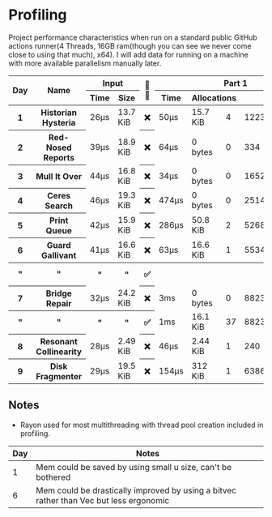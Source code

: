 # Profiling
Project performance characteristics when run on a standard public GitHub actions runner(4 Threads, 16GB ram(though you can see we never come close to using that much), x64). I will add data for running on a machine with more available parallelism manually later.
<table>
  <thread>
    <tr>
      <th rowspan="2">Day</th>
      <th rowspan="2">Name</th>
      <th colspan="2">Input</th>
      <th rowspan="2">🔢🧵</th>
      <th colspan="4">Part 1</th>
      <th colspan="4">Part 2</th>
    </tr>
    <tr>
      <th>Time</th>
      <th>Size</th>
      <th>Time</th>
      <th colspan="2">Allocations</th>
      <th>Result</th>
      <th>Time</th>
      <th colspan="2">Allocations</th>
      <th>Result</th>
    </tr>
  </thread>
  <tbody id="results">
<tr>
<th>1</th>
<th>Historian Hysteria</th>
<td>26µs</td>
<td>13.7 KiB</td>
<th>❌</th>
<td>50µs</td>
<td>15.7 KiB</td><td>4</td>
<td>1223326</td>
<td>51µs</td>
<td>15.7 KiB</td><td>4</td>
<td>21070419</td>
</tr>
<tr>
<th>2</th>
<th>Red-Nosed Reports</th>
<td>39µs</td>
<td>18.9 KiB</td>
<th>❌</th>
<td>64µs</td>
<td>0 bytes</td><td>0</td>
<td>334</td>
<td>158µs</td>
<td>0 bytes</td><td>0</td>
<td>400</td>
</tr>
<tr>
<th>3</th>
<th>Mull It Over</th>
<td>44µs</td>
<td>16.8 KiB</td>
<th>❌</th>
<td>34µs</td>
<td>0 bytes</td><td>0</td>
<td>165225049</td>
<td>71µs</td>
<td>0 bytes</td><td>0</td>
<td>108830766</td>
</tr>
<tr>
<th>4</th>
<th>Ceres Search</th>
<td>46µs</td>
<td>19.3 KiB</td>
<th>❌</th>
<td>474µs</td>
<td>0 bytes</td><td>0</td>
<td>2514</td>
<td>194µs</td>
<td>0 bytes</td><td>0</td>
<td>1888</td>
</tr>
<tr>
<th>5</th>
<th>Print Queue</th>
<td>42µs</td>
<td>15.9 KiB</td>
<th>❌</th>
<td>286µs</td>
<td>50.8 KiB</td><td>2</td>
<td>5268</td>
<td>357µs</td>
<td>50.8 KiB</td><td>2</td>
<td>5799</td>
</tr>
<tr>
<th>6</th>
<th>Guard Gallivant</th>
<td>41µs</td>
<td>16.6 KiB</td>
<th>❌</th>
<td>63µs</td>
<td>16.6 KiB</td><td>1</td>
<td>5534</td>
<td>28ms</td>
<td>17.6 KiB</td><td>2</td>
<td>2262</td>
</tr>
<tr>
<th>"</th>
<th>"</th>
<th>"</th>
<th>"</th>
<th>✅</th>
<th></th>
<th></th>
<th></th>
<th></th>
<td>13ms</td>
<td>37.7 KiB</td><td>19</td>
<td>2262</td>
</tr>
<tr>
<th>7</th>
<th>Bridge Repair</th>
<td>32µs</td>
<td>24.2 KiB</td>
<th>❌</th>
<td>3ms</td>
<td>0 bytes</td><td>0</td>
<td>882304362421</td>
<td>4ms</td>
<td>0 bytes</td><td>0</td>
<td>145149066755184</td>
</tr>
<tr>
<th>"</th>
<th>"</th>
<th>"</th>
<th>"</th>
<th>✅</th>
<td>1ms</td>
<td>16.1 KiB</td><td>37</td>
<td>882304362421</td>
<td>2ms</td>
<td>9.83 KiB</td><td>37</td>
<td>145149066755184</td>
</tr>
<tr>
<th>8</th>
<th>Resonant Collinearity</th>
<td>28µs</td>
<td>2.49 KiB</td>
<th>❌</th>
<td>46µs</td>
<td>2.44 KiB</td><td>1</td>
<td>240</td>
<td>49µs</td>
<td>2.44 KiB</td><td>1</td>
<td>955</td>
</tr>
<tr>
<th>9</th>
<th>Disk Fragmenter</th>
<td>29µs</td>
<td>19.5 KiB</td>
<th>❌</th>
<td>154µs</td>
<td>312 KiB</td><td>1</td>
<td>6386640365805</td>
<td>28ns</td>
<td>0 bytes</td><td>0</td>
<td>0</td>
</tr>
</tbody>
</table>

## Notes
 - Rayon used for most multithreading with thread pool creation included in profiling.

| Day | Notes                                                                                        |
|-----|----------------------------------------------------------------------------------------------|
| 1   | Mem could be saved by using small u size, can't be bothered                                  |
| 6   | Mem could be drastically improved by using a bitvec rather than Vec<bool> but less ergonomic |
